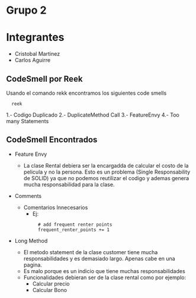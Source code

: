 
# Grupo 2
# Integrantes
  - Cristobal Martinez
  - Carlos Aguirre

## CodeSmell por Reek
  Usando el comando rekk encontramos los siguientes code smells
  ```
    reek
  ```

  1.- Codigo Duplicado
  2.- DuplicateMethod Call
  3.- FeatureEnvy
  4.- Too many Statements


## CodeSmell Encontrados

  - Feature Envy
    - La clase Rental debiera ser la encargadda de calcular el costo de la pelicula y no la persona. Esto es un problema (Single Responsability de SOLID) ya que no podemos reutilizar el codigo y ademas genera mucha responsabilidad para la clase.

  - Comments
    - Comentarios Innecesarios
      - Ej:
        ```
          # add frequent renter points
          frequent_renter_points += 1
          ```
  - Long Method
    - El metodo statement de la clase customer tiene mucha responsabilidades y es demasiado largo. Apenas cabe en una pagina.
    - Es malo porque es un indicio que tiene muchas responsabilidades
    - Funcionalidades debieran ser de la clase rental como por ejemplo:
        - Calcular precio
        - Calcular Bono
